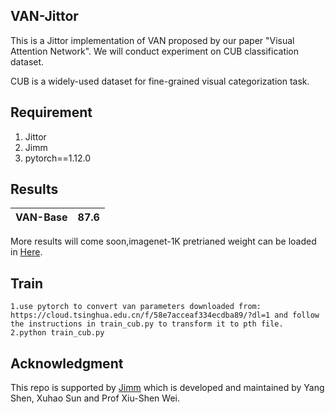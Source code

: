 ## VAN-Jittor

This is a Jittor implementation of VAN proposed by our paper "Visual Attention Network". We will conduct experiment on CUB classification dataset. 

CUB is a widely-used dataset for fine-grained visual categorization task.

## Requirement 

1. Jittor
2. Jimm
3. pytorch==1.12.0

## Results

| VAN-Base | 87.6 |
| -------- | ---- |

More results will come soon,imagenet-1K pretrianed weight can be loaded in [Here](https://github.com/Visual-Attention-Network/VAN-Classification).



## Train 
```
1.use pytorch to convert van parameters downloaded from: https://cloud.tsinghua.edu.cn/f/58e7acceaf334ecdba89/?dl=1 and follow the instructions in train_cub.py to transform it to pth file.
2.python train_cub.py
```


## Acknowledgment

This repo is supported by [Jimm](https://github.com/Jittor-Image-Models/Jittor-Image-Models) which is developed and maintained by Yang Shen, Xuhao Sun and Prof Xiu-Shen Wei.